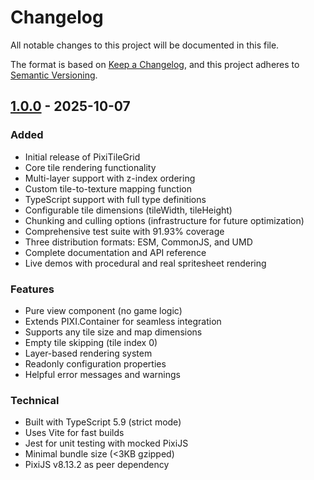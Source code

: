 # Changelog

All notable changes to this project will be documented in this file.

The format is based on [Keep a Changelog](https://keepachangelog.com/en/1.0.0/),
and this project adheres to [Semantic Versioning](https://semver.org/spec/v2.0.0.html).

## [1.0.0] - 2025-10-07

### Added

- Initial release of PixiTileGrid
- Core tile rendering functionality
- Multi-layer support with z-index ordering
- Custom tile-to-texture mapping function
- TypeScript support with full type definitions
- Configurable tile dimensions (tileWidth, tileHeight)
- Chunking and culling options (infrastructure for future optimization)
- Comprehensive test suite with 91.93% coverage
- Three distribution formats: ESM, CommonJS, and UMD
- Complete documentation and API reference
- Live demos with procedural and real spritesheet rendering

### Features

- Pure view component (no game logic)
- Extends PIXI.Container for seamless integration
- Supports any tile size and map dimensions
- Empty tile skipping (tile index 0)
- Layer-based rendering system
- Readonly configuration properties
- Helpful error messages and warnings

### Technical

- Built with TypeScript 5.9 (strict mode)
- Uses Vite for fast builds
- Jest for unit testing with mocked PixiJS
- Minimal bundle size (<3KB gzipped)
- PixiJS v8.13.2 as peer dependency

[1.0.0]: https://github.com/axel-dl/pixi-tile-grid/releases/tag/v1.0.0
